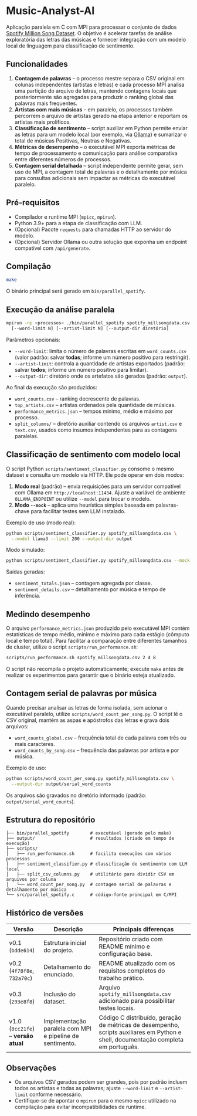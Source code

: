# Music-Analyst-AI

Aplicação paralela em C com MPI para processar o conjunto de dados
[Spotify Million Song Dataset](https://www.kaggle.com/datasets/notshrirang/spotify-million-song-dataset).
O objetivo é acelerar tarefas de análise exploratória das letras das músicas e
fornecer integração com um modelo local de linguagem para classificação de
sentimento.

## Funcionalidades

1. **Contagem de palavras** – o processo mestre separa o CSV original em
   colunas independentes (artistas e letras) e cada processo MPI analisa uma
   partição do arquivo de letras, mantendo contagens locais que posteriormente
   são agregadas para produzir o ranking global das palavras mais frequentes.
2. **Artistas com mais músicas** – em paralelo, os processos também percorrem o
   arquivo de artistas gerado na etapa anterior e reportam os artistas mais
   prolíficos.
3. **Classificação de sentimento** – script auxiliar em Python permite enviar
   as letras para um modelo local (por exemplo, via [Ollama](https://ollama.com))
   e sumarizar o total de músicas Positivas, Neutras e Negativas.
4. **Métricas de desempenho** – o executável MPI exporta métricas de tempo de
   processamento e comunicação para análise comparativa entre diferentes
   números de processos.
5. **Contagem serial detalhada** – script independente permite gerar, sem uso
   de MPI, a contagem total de palavras e o detalhamento por música para
   consultas adicionais sem impactar as métricas do executável paralelo.

## Pré-requisitos

- Compilador e runtime MPI (`mpicc`, `mpirun`).
- Python 3.9+ para a etapa de classificação com LLM.
- (Opcional) Pacote `requests` para chamadas HTTP ao servidor do modelo.
- (Opcional) Servidor Ollama ou outra solução que exponha um endpoint
  compatível com `/api/generate`.

## Compilação

```bash
make
```

O binário principal será gerado em `bin/parallel_spotify`.

## Execução da análise paralela

```bash
mpirun -np <processos> ./bin/parallel_spotify spotify_millsongdata.csv \
  [--word-limit N] [--artist-limit N] [--output-dir diretório]
```

Parâmetros opcionais:

- `--word-limit`: limita o número de palavras escritas em `word_counts.csv`
  (valor padrão: salvar **todas**; informe um número positivo para restringir).
- `--artist-limit`: controla a quantidade de artistas exportados (padrão: salvar
  **todos**; informe um número positivo para limitar).
- `--output-dir`: diretório onde os artefatos são gerados (padrão: `output`).

Ao final da execução são produzidos:

- `word_counts.csv` – ranking decrescente de palavras.
- `top_artists.csv` – artistas ordenados pela quantidade de músicas.
- `performance_metrics.json` – tempos mínimo, médio e máximo por processo.
- `split_columns/` – diretório auxiliar contendo os arquivos `artist.csv` e
  `text.csv`, usados como insumos independentes para as contagens paralelas.

## Classificação de sentimento com modelo local

O script Python `scripts/sentiment_classifier.py` consome o mesmo dataset e
consulta um modelo via HTTP. Ele pode operar em dois modos:

1. **Modo real** (padrão) – envia requisições para um servidor compatível com
   Ollama em `http://localhost:11434`. Ajuste a variável de ambiente
   `OLLAMA_ENDPOINT` ou utilize `--model` para trocar o modelo.
2. **Modo `--mock`** – aplica uma heurística simples baseada em palavras-chave
   para facilitar testes sem LLM instalado.

Exemplo de uso (modo real):

```bash
python scripts/sentiment_classifier.py spotify_millsongdata.csv \
  --model llama3 --limit 200 --output-dir output
```

Modo simulado:

```bash
python scripts/sentiment_classifier.py spotify_millsongdata.csv --mock
```

Saídas geradas:

- `sentiment_totals.json` – contagem agregada por classe.
- `sentiment_details.csv` – detalhamento por música e tempo de inferência.

## Medindo desempenho

O arquivo `performance_metrics.json` produzido pelo executável MPI contém
estatísticas de tempo médio, mínimo e máximo para cada estágio (cômputo local e
tempo total). Para facilitar a comparação entre diferentes tamanhos de cluster,
utilize o script `scripts/run_performance.sh`:

```bash
scripts/run_performance.sh spotify_millsongdata.csv 2 4 8
```

O script não recompila o projeto automaticamente; execute `make` antes de
realizar os experimentos para garantir que o binário esteja atualizado.

## Contagem serial de palavras por música

Quando precisar analisar as letras de forma isolada, sem acionar o executável
paralelo, utilize `scripts/word_count_per_song.py`. O script lê o CSV original,
mantém as aspas e apóstrofos das letras e grava dois arquivos:

- `word_counts_global.csv` – frequência total de cada palavra com três ou mais
  caracteres.
- `word_counts_by_song.csv` – frequência das palavras por artista e por música.

Exemplo de uso:

```bash
python scripts/word_count_per_song.py spotify_millsongdata.csv \
  --output-dir output/serial_word_counts
```

Os arquivos são gravados no diretório informado (padrão: `output/serial_word_counts`).

## Estrutura do repositório

```
├── bin/parallel_spotify        # executável (gerado pelo make)
├── output/                     # resultados (criado em tempo de execução)
├── scripts/
│   ├── run_performance.sh      # facilita execuções com vários processos
│   ├── sentiment_classifier.py # classificação de sentimento com LLM local
│   ├── split_csv_columns.py    # utilitário para dividir CSV em arquivos por coluna
│   └── word_count_per_song.py  # contagem serial de palavras e detalhamento por música
└── src/parallel_spotify.c      # código-fonte principal em C/MPI
```

## Histórico de versões

| Versão | Descrição | Principais diferenças |
| ------ | --------- | --------------------- |
| v0.1 (`bdde614`) | Estrutura inicial do projeto. | Repositório criado com README mínimo e configuração base. |
| v0.2 (`4f78f8e`, `732a70c`) | Detalhamento do enunciado. | README atualizado com os requisitos completos do trabalho prático. |
| v0.3 (`293e8f8`) | Inclusão do dataset. | Arquivo `spotify_millsongdata.csv` adicionado para possibilitar testes locais. |
| v1.0 (`8cc21fe`) – **versão atual** | Implementação paralela com MPI e pipeline de sentimento. | Código C distribuído, geração de métricas de desempenho, scripts auxiliares em Python e shell, documentação completa em português. |

## Observações

- Os arquivos CSV gerados podem ser grandes, pois por padrão incluem todos os
  artistas e todas as palavras; ajuste `--word-limit` e `--artist-limit`
  conforme necessário.
- Certifique-se de apontar o `mpirun` para o mesmo `mpicc` utilizado na
  compilação para evitar incompatibilidades de runtime.
